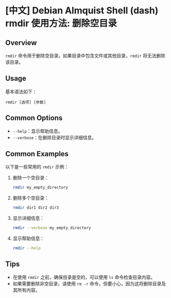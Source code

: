# [中文] Debian Almquist Shell (dash) rmdir 使用方法: 删除空目录

## Overview
`rmdir` 命令用于删除空目录。如果目录中包含文件或其他目录，`rmdir` 将无法删除该目录。

## Usage
基本语法如下：
```
rmdir [选项] [参数]
```

## Common Options
- `--help`：显示帮助信息。
- `--verbose`：在删除目录时显示详细信息。

## Common Examples
以下是一些常用的 `rmdir` 示例：

1. 删除一个空目录：
   ```bash
   rmdir my_empty_directory
   ```

2. 删除多个空目录：
   ```bash
   rmdir dir1 dir2 dir3
   ```

3. 显示详细信息：
   ```bash
   rmdir --verbose my_empty_directory
   ```

4. 显示帮助信息：
   ```bash
   rmdir --help
   ```

## Tips
- 在使用 `rmdir` 之前，确保目录是空的，可以使用 `ls` 命令检查目录内容。
- 如果需要删除非空目录，请使用 `rm -r` 命令，但要小心，因为这将删除目录及其所有内容。